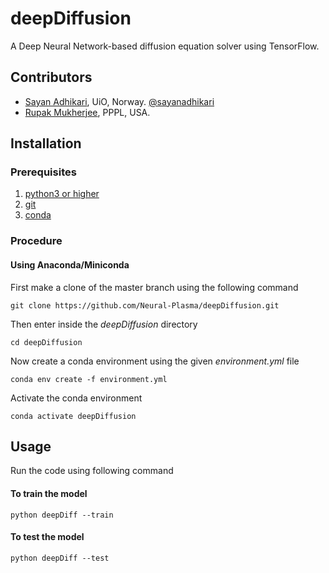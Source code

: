 # deepDiffusion
A Deep Neural Network-based diffusion equation solver using TensorFlow.

## Contributors
- [Sayan Adhikari](https://github.com/sayanadhikari), UiO, Norway. [@sayanadhikari](https://twitter.com/sayanadhikari)
- [Rupak Mukherjee](https://github.com/RupakMukherjee), PPPL, USA.

## Installation
### Prerequisites
1. [python3 or higher](https://www.python.org/download/releases/3.0/)
2. [git](https://git-scm.com/)
3. [conda](https://conda.io/projects/conda/en/latest/user-guide/install/index.html)

### Procedure
#### Using Anaconda/Miniconda
First make a clone of the master branch using the following command
```shell
git clone https://github.com/Neural-Plasma/deepDiffusion.git
```
Then enter inside the *deepDiffusion* directory
```shell
cd deepDiffusion
```
Now create a conda environment using the given *environment.yml* file
```shell
conda env create -f environment.yml
```
Activate the conda environment
```shell
conda activate deepDiffusion
```
## Usage

Run the code using following command

#### To train the model
```
python deepDiff --train
```
#### To test the model
```
python deepDiff --test
```
